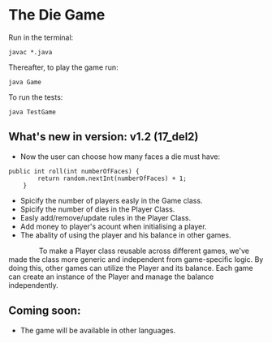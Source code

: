 
# The Die Game

Run in the terminal: 
```
javac *.java 
```

Thereafter, to play the game run: 
```
java Game
```

To run the tests: 
```
java TestGame
```

## What's new in version: v1.2 (17_del2)
- Now the user can choose how many faces a die must have:
```
public int roll(int numberOfFaces) {
        return random.nextInt(numberOfFaces) + 1;
    }
```
- Spicify the number of players easly in the Game class.
- Spicify the number of dies in the Player Class.
- Easly add/remove/update rules in the Player Class.
- Add money to player's acount when initialising a player.
- The abality of using the player and his balance in other games.
<p style="text-indent: 60px;">
    To make a Player class reusable across different games, we've made the class more generic and independent from game-specific logic. By doing this, other games can utilize the Player and its balance. Each game can create an instance of the Player and manage the balance independently.
</p>
    


## Coming soon:
- The game will be available in other languages. 
          
       
        




